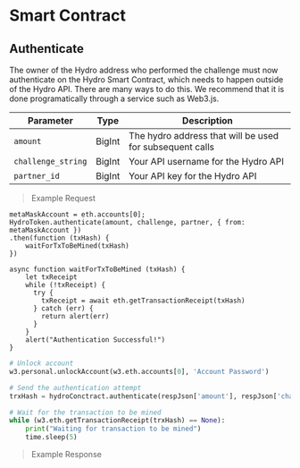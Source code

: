 # Smart Contract

## Authenticate

The owner of the Hydro address who performed the challenge must now authenticate on the Hydro Smart Contract, which needs to happen outside of the Hydro API. There are many ways to do this. We recommend that it is done programatically through a service such as Web3.js.

Parameter | Type | Description
------------- | ------- | -----------------------------------------------
`amount` | BigInt | The hydro address that will be used for subsequent calls
`challenge_string` | BigInt | Your API username for the Hydro API
`partner_id` | BigInt | Your API key for the Hydro API

> Example Request

```Node
metaMaskAccount = eth.accounts[0];
HydroToken.authenticate(amount, challenge, partner, { from: metaMaskAccount })
.then(function (txHash) {
	waitForTxToBeMined(txHash)
})

async function waitForTxToBeMined (txHash) {
	let txReceipt
	while (!txReceipt) {
	  try {
	    txReceipt = await eth.getTransactionReceipt(txHash)
	  } catch (err) {
	    return alert(err)
	  }
	}
	alert("Authentication Successful!")
}
```
```Python
# Unlock account
w3.personal.unlockAccount(w3.eth.accounts[0], 'Account Password')

# Send the authentication attempt
trxHash = hydroConctract.authenticate(respJson['amount'], respJson['challenge_string'], respJson['partner_id'], transact={'from':w3.eth.accounts[0]})

# Wait for the transaction to be mined
while (w3.eth.getTransactionReceipt(trxHash) == None):
    print("Waiting for transaction to be mined")
    time.sleep(5)

```

> Example Response

```

```